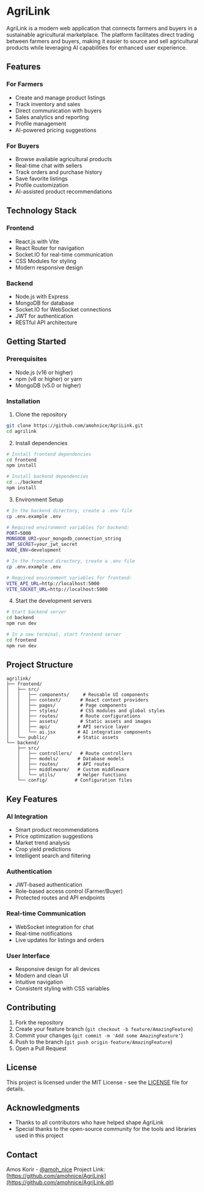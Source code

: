 # AgriLink

AgriLink is a modern web application that connects farmers and buyers in a sustainable agricultural marketplace. The platform facilitates direct trading between farmers and buyers, making it easier to source and sell agricultural products while leveraging AI capabilities for enhanced user experience.

## Features

### For Farmers
- Create and manage product listings
- Track inventory and sales
- Direct communication with buyers
- Sales analytics and reporting
- Profile management
- AI-powered pricing suggestions

### For Buyers
- Browse available agricultural products
- Real-time chat with sellers
- Track orders and purchase history
- Save favorite listings
- Profile customization
- AI-assisted product recommendations

## Technology Stack

### Frontend
- React.js with Vite
- React Router for navigation
- Socket.IO for real-time communication
- CSS Modules for styling
- Modern responsive design

### Backend
- Node.js with Express
- MongoDB for database
- Socket.IO for WebSocket connections
- JWT for authentication
- RESTful API architecture

## Getting Started

### Prerequisites
- Node.js (v16 or higher)
- npm (v8 or higher) or yarn
- MongoDB (v5.0 or higher)

### Installation

1. Clone the repository
```bash
git clone https://github.com/amohnice/AgriLink.git
cd agrilink
```

2. Install dependencies
```bash
# Install frontend dependencies
cd frontend
npm install

# Install backend dependencies
cd ../backend
npm install
```

3. Environment Setup
```bash
# In the backend directory, create a .env file
cp .env.example .env

# Required environment variables for backend:
PORT=5000
MONGODB_URI=your_mongodb_connection_string
JWT_SECRET=your_jwt_secret
NODE_ENV=development

# In the frontend directory, create a .env file
cp .env.example .env

# Required environment variables for frontend:
VITE_API_URL=http://localhost:5000
VITE_SOCKET_URL=http://localhost:5000
```

4. Start the development servers
```bash
# Start backend server
cd backend
npm run dev

# In a new terminal, start frontend server
cd frontend
npm run dev
```

## Project Structure

```
agrilink/
├── frontend/
│   ├── src/
│   │   ├── components/     # Reusable UI components
│   │   ├── context/       # React context providers
│   │   ├── pages/         # Page components
│   │   ├── styles/        # CSS modules and global styles
│   │   ├── routes/        # Route configurations
│   │   ├── assets/        # Static assets and images
│   │   ├── api/          # API service layer
│   │   └── ai.jsx        # AI integration components
│   └── public/           # Static assets
└── backend/
    ├── src/
    │   ├── controllers/   # Route controllers
    │   ├── models/       # Database models
    │   ├── routes/       # API routes
    │   ├── middleware/   # Custom middleware
    │   └── utils/        # Helper functions
    └── config/          # Configuration files
```

## Key Features

### AI Integration
- Smart product recommendations
- Price optimization suggestions
- Market trend analysis
- Crop yield predictions
- Intelligent search and filtering

### Authentication
- JWT-based authentication
- Role-based access control (Farmer/Buyer)
- Protected routes and API endpoints

### Real-time Communication
- WebSocket integration for chat
- Real-time notifications
- Live updates for listings and orders

### User Interface
- Responsive design for all devices
- Modern and clean UI
- Intuitive navigation
- Consistent styling with CSS variables

## Contributing

1. Fork the repository
2. Create your feature branch (`git checkout -b feature/AmazingFeature`)
3. Commit your changes (`git commit -m 'Add some AmazingFeature'`)
4. Push to the branch (`git push origin feature/AmazingFeature`)
5. Open a Pull Request

## License

This project is licensed under the MIT License - see the [LICENSE](LICENSE) file for details.

## Acknowledgments

- Thanks to all contributors who have helped shape AgriLink
- Special thanks to the open-source community for the tools and libraries used in this project

## Contact

Amos Korir - [@amoh_nice](https://x.com/amoh_nice)
Project Link: [https://github.com/amohnice/AgriLink](https://github.com/amohnice/AgriLink.git)
